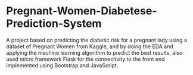 # Pregnant-Women-Diabetese-Prediction-System
A project based on predicting the diabetic risk for a pregnant lady using a dataset of Pregnant Women from Kaggle, and by doing the EDA and applying the machine learning algorithm to predict the best results, also used micro framework Flask for the connectivity to the front end implemented using Bootstrap and JavaScript.
